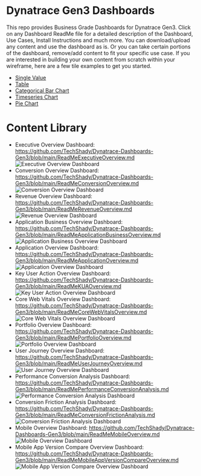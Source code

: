 # Dynatrace Gen3 Dashboards

This repo provides Business Grade Dashboards for Dynatrace Gen3. Click on any Dashboard ReadMe file for a detailed description of the Dashboard, Use Cases, Install Instructions and much more. You can download/upload any content and use the dashboard as is. Or you can take certain portions of the dashboard, remove/add content to fit your specific use case. If you are interested in building your own content from scratch within your wireframe, here are a few tile examples to get you started.

- [Single Value](https://github.com/TechShady/Dynatrace-Dashboards-Gen3/blob/main/SingleValue.json) 
- [Table](https://github.com/TechShady/Dynatrace-Dashboards-Gen3/blob/main/Table.json) 
- [Categorical Bar Chart](https://github.com/TechShady/Dynatrace-Dashboards-Gen3/blob/main/CBC.json) 
- [Timeseries Chart](https://github.com/TechShady/Dynatrace-Dashboards-Gen3/blob/main/TSC.json) 
- [Pie Chart](https://github.com/TechShady/Dynatrace-Dashboards-Gen3/blob/main/PC.json)

# Content Library

- Executive Overview Dashboard: https://github.com/TechShady/Dynatrace-Dashboards-Gen3/blob/main/ReadMeExecutiveOverview.md
![Executive Overview Dashboard](ExecutiveOverview.png)
- Conversion Overview Dashboard: https://github.com/TechShady/Dynatrace-Dashboards-Gen3/blob/main/ReadMeConversionOverview.md
![Conversion Overview Dashboard](ConversionOverview.png)
- Revenue Overview Dashboard: https://github.com/TechShady/Dynatrace-Dashboards-Gen3/blob/main/ReadMeRevenueOverview.md
![Revenue Overview Dashboard](RevenueOverview.png)
- Application Business Overview Dashboard: https://github.com/TechShady/Dynatrace-Dashboards-Gen3/blob/main/ReadMeApplicationBusinessOverview.md
![Application Business Overview Dashboard](ApplicationBusinessOverview.png)
- Application Overview Dashboard: https://github.com/TechShady/Dynatrace-Dashboards-Gen3/blob/main/ReadMeApplicationOverview.md
![Application Overview Dashboard](ApplicationOverview.png)
- Key User Action Overview Dashboard: https://github.com/TechShady/Dynatrace-Dashboards-Gen3/blob/main/ReadMeKUAOverview.md
![Key User Action Overview Dashboard](KUAOverview.png)
- Core Web Vitals Overview Dashboard: https://github.com/TechShady/Dynatrace-Dashboards-Gen3/blob/main/ReadMeCoreWebVitalsOverview.md
![Core Web Vitals Overview Dashboard](CoreWebVitalsOverview.png)
- Portfolio Overview Dashboard: https://github.com/TechShady/Dynatrace-Dashboards-Gen3/blob/main/ReadMePortfolioOverview.md
![Portfolio Overview Dashboard](PortfolioOverview.png)
- User Journey Overview Dashboard: https://github.com/TechShady/Dynatrace-Dashboards-Gen3/blob/main/ReadMeUserJourneyOverview.md
![User Journey Overview Dashboard](UserJourneyOverview.png)
- Performance Conversion Analysis Dashboard: https://github.com/TechShady/Dynatrace-Dashboards-Gen3/blob/main/ReadMePerformanceConversionAnalysis.md
![Performance Conversion Analysis Dashboard](PerformanceConversionAnalysis.png)
- Conversion Friction Analysis Dashboard: https://github.com/TechShady/Dynatrace-Dashboards-Gen3/blob/main/ReadMeConversionFrictionAnalysis.md
![Conversion Friction Analysis Dashboard](ConversionFrictionAnalysis.png)
- Mobile Overview Dashboard: https://github.com/TechShady/Dynatrace-Dashboards-Gen3/blob/main/ReadMeMobileOverview.md
![Mobile Overview Dashboard](MobileOverview.png)
- Mobile App Version Compare Overview Dashboard: https://github.com/TechShady/Dynatrace-Dashboards-Gen3/blob/main/ReadMeMobileAppVersionCompareOverview.md
![Mobile App Version Compare Overview Dashboard](MobileAppVersionCompareOverview.png)
